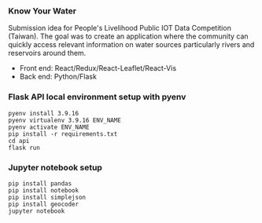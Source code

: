 ### Know Your Water

Submission idea for People's Livelihood Public IOT Data Competition (Taiwan). The goal was to create an application where the community can quickly access relevant information on water sources particularly rivers and reservoirs around them.

- Front end: React/Redux/React-Leaflet/React-Vis
- Back end: Python/Flask



### Flask API local environment setup with pyenv

```
pyenv install 3.9.16
pyenv virtualenv 3.9.16 ENV_NAME
pyenv activate ENV_NAME
pip install -r requirements.txt
cd api
flask run
```

### Jupyter notebook setup

```
pip install pandas
pip install notebook
pip install simplejson
pip install geocoder
jupyter notebook
```